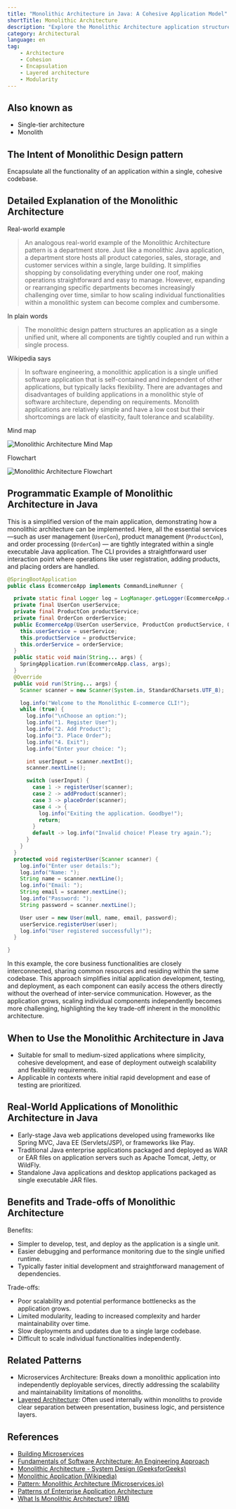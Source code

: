 ```yaml
---
title: "Monolithic Architecture in Java: A Cohesive Application Model"
shortTitle: Monolithic Architecture
description: "Explore the Monolithic Architecture application structure, its design intent, benefits, limitations, and real-world applications. Understand its simplicity and practical use cases."
category: Architectural
language: en
tag:
    - Architecture
    - Cohesion
    - Encapsulation
    - Layered architecture
    - Modularity
---
```


## Also known as

* Single-tier architecture
* Monolith

## The Intent of Monolithic Design pattern

Encapsulate all the functionality of an application within a single, cohesive codebase.

## Detailed Explanation of the Monolithic Architecture

Real-world example

> An analogous real-world example of the Monolithic Architecture pattern is a department store. Just like a monolithic Java application, a department store hosts all product categories, sales, storage, and customer services within a single, large building. It simplifies shopping by consolidating everything under one roof, making operations straightforward and easy to manage. However, expanding or rearranging specific departments becomes increasingly challenging over time, similar to how scaling individual functionalities within a monolithic system can become complex and cumbersome.

In plain words

> The monolithic design pattern structures an application as a single unified unit, where all components are tightly coupled and run within a single process.

Wikipedia says

> In software engineering, a monolithic application is a single unified software application that is self-contained and independent of other applications, but typically lacks flexibility. There are advantages and disadvantages of building applications in a monolithic style of software architecture, depending on requirements. Monolith applications are relatively simple and have a low cost but their shortcomings are lack of elasticity, fault tolerance and scalability.

Mind map

![Monolithic Architecture Mind Map](./etc/monolithic-architecture-mind-map.png)

Flowchart

![Monolithic Architecture Flowchart](./etc/monolithic-architecture-flowchart.png)

## Programmatic Example of Monolithic Architecture in Java

This is a simplified version of the main application, demonstrating how a monolithic architecture can be implemented. Here, all the essential services—such as user management (`UserCon`), product management (`ProductCon`), and order processing (`OrderCon`) — are tightly integrated within a single executable Java application. The CLI provides a straightforward user interaction point where operations like user registration, adding products, and placing orders are handled.

```java
@SpringBootApplication
public class EcommerceApp implements CommandLineRunner {

  private static final Logger log = LogManager.getLogger(EcommerceApp.class);
  private final UserCon userService;
  private final ProductCon productService;
  private final OrderCon orderService;
  public EcommerceApp(UserCon userService, ProductCon productService, OrderCon orderService) {
    this.userService = userService;
    this.productService = productService;
    this.orderService = orderService;
  }
  public static void main(String... args) {
    SpringApplication.run(EcommerceApp.class, args);
  }
  @Override
  public void run(String... args) {
    Scanner scanner = new Scanner(System.in, StandardCharsets.UTF_8);

    log.info("Welcome to the Monolithic E-commerce CLI!");
    while (true) {
      log.info("\nChoose an option:");
      log.info("1. Register User");
      log.info("2. Add Product");
      log.info("3. Place Order");
      log.info("4. Exit");
      log.info("Enter your choice: ");

      int userInput = scanner.nextInt();
      scanner.nextLine();

      switch (userInput) {
        case 1 -> registerUser(scanner);
        case 2 -> addProduct(scanner);
        case 3 -> placeOrder(scanner);
        case 4 -> {
          log.info("Exiting the application. Goodbye!");
          return;
        }
        default -> log.info("Invalid choice! Please try again.");
      }
    }
  }
  protected void registerUser(Scanner scanner) {
    log.info("Enter user details:");
    log.info("Name: ");
    String name = scanner.nextLine();
    log.info("Email: ");
    String email = scanner.nextLine();
    log.info("Password: ");
    String password = scanner.nextLine();

    User user = new User(null, name, email, password);
    userService.registerUser(user);
    log.info("User registered successfully!");
  }

}
```

In this example, the core business functionalities are closely interconnected, sharing common resources and residing within the same codebase. This approach simplifies initial application development, testing, and deployment, as each component can easily access the others directly without the overhead of inter-service communication. However, as the application grows, scaling individual components independently becomes more challenging, highlighting the key trade-off inherent in the monolithic architecture.

## When to Use the Monolithic Architecture in Java

* Suitable for small to medium-sized applications where simplicity, cohesive development, and ease of deployment outweigh scalability and flexibility requirements.
* Applicable in contexts where initial rapid development and ease of testing are prioritized.

## Real-World Applications of Monolithic Architecture in Java

* Early-stage Java web applications developed using frameworks like Spring MVC, Java EE (Servlets/JSP), or frameworks like Play.
* Traditional Java enterprise applications packaged and deployed as WAR or EAR files on application servers such as Apache Tomcat, Jetty, or WildFly.
* Standalone Java applications and desktop applications packaged as single executable JAR files.

## Benefits and Trade-offs of Monolithic Architecture

Benefits:

* Simpler to develop, test, and deploy as the application is a single unit.
* Easier debugging and performance monitoring due to the single unified runtime.
* Typically faster initial development and straightforward management of dependencies.

Trade-offs:

* Poor scalability and potential performance bottlenecks as the application grows.
* Limited modularity, leading to increased complexity and harder maintainability over time.
* Slow deployments and updates due to a single large codebase.
* Difficult to scale individual functionalities independently.

## Related Patterns

* Microservices Architecture: Breaks down a monolithic application into independently deployable services, directly addressing the scalability and maintainability limitations of monoliths.
* [Layered Architecture](https://java-design-patterns.com/patterns/layered-architecture/): Often used internally within monoliths to provide clear separation between presentation, business logic, and persistence layers.

## References

* [Building Microservices](https://amzn.to/3UACtrU)
* [Fundamentals of Software Architecture: An Engineering Approach](https://amzn.to/4cx4A2N)
* [Monolithic Architecture - System Design (GeeksforGeeks)](https://www.geeksforgeeks.org/monolithic-architecture-system-design/)
* [Monolithic Application (Wikipedia)](https://en.wikipedia.org/wiki/Monolithic_application)
* [Pattern: Monolithic Architecture (Microservices.io)](https://microservices.io/patterns/monolithic.html)
* [Patterns of Enterprise Application Architecture](https://amzn.to/3WfKBPR)
* [What Is Monolithic Architecture? (IBM)](https://www.ibm.com/think/topics/monolithic-architecture)
